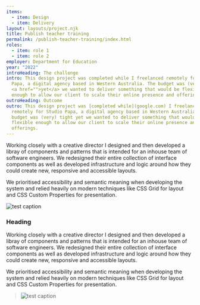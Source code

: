 ```yaml
---
items:
  - item: Design
  - item: Delivery
layout: layouts/project.njk
title: Publish teacher training
permalink: /publish-teacher-training/index.html
roles:
  - item: role 1
  - item: role 2
employer: Department for Education
year: "2022"
introHeading: The challenge
intro: This design project was completed while I freelanced remotely for Studio
  Papa, a digital agency based in Western Australia. The budget was (very) tight
  <a href="">yet</a> we wanted to deliver something that would be flexible
  enough to allow our client to scale their online presence and offerings.
outroHeading: Outcome
outro: This design project was [completed while](google.com) I freelanced
  remotely for Studio Papa, a digital agency based in Western Australia. The
  budget was (very) tight yet we wanted to deliver something that would be
  flexible enough to allow our client to scale their online presence and
  offerings.
---
```

Working closely with a creative director I designed and then developed a libray of components and patterns that is intended for an inhouse team of software engineers. We redesigned their entire collection of interface components as well as developed infrastructure and logic around how they could create new, responsive and accessible layouts.

We prioritised accessibility and semantic meaning when developing the system and relied heavily on modern techniques like CSS Grid for layout and CSS Custom Properties for presentation.



![](/images/demo-image-2.jpg "test caption")

### Heading

Working closely with a creative director I designed and then developed a libray of components and patterns that is intended for an inhouse team of software engineers. We redesigned their entire collection of interface components as well as developed infrastructure and logic around how they could create new, responsive and accessible layouts.

We prioritised accessibility and semantic meaning when developing the system and relied heavily on modern techniques like CSS Grid for layout and CSS Custom Properties for presentation.

> ![](/images/demo-image-1.jpg "test caption")